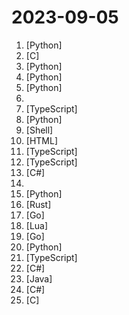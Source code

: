 # 2023-09-05

1. [](https://github.comundefined "Create Customized Software using Natural Language Idea (through Multi-Agent Collaboration)") [Python]
2. [](https://github.comundefined "A simple and easy-to-use library to enjoy videogames programming") [C]
3. [](https://github.comundefined "Original reference implementation of 3D Gaussian Splatting for Real-Time Radiance Field Rendering") [Python]
4. [](https://github.comundefined "Stable Diffusion web UI") [Python]
5. [](https://github.comundefined "✨ Textbase is a simple framework for building AI chatbots. ✨") [Python]
6. [](https://github.comundefined "Master programming by recreating your favorite technologies from scratch.") 
7. [](https://github.comundefined "An open-source link shortener with built-in analytics + free custom domains.") [TypeScript]
8. [](https://github.comundefined "Revolutionizing Database Interactions with Private LLM Technology") [Python]
9. [](https://github.comundefined "Armbian Linux Build Framework") [Shell]
10. [](https://github.comundefined "Windows 12 网页版，在线体验 点击下面的链接在线体验") [HTML]
11. [](https://github.comundefined "The all-in-one web framework designed for speed. ⭐️ Star to support our work!") [TypeScript]
12. [](https://github.comundefined "Joplin - the secure note taking and to-do app with synchronisation capabilities for Windows, macOS, Linux, Android and iOS.") [TypeScript]
13. [](https://github.comundefined "Windows system utilities to maximize productivity") [C#]
14. [](https://github.comundefined "Curated tutorials and resources for Large Language Models, AI Painting, and more.") 
15. [](https://github.comundefined "We have made you a wrapper you can't refuse") [Python]
16. [](https://github.comundefined "A toolchain for web projects, aimed to provide functionalities to maintain them.") [Rust]
17. [](https://github.comundefined "Hysteria is a feature-packed proxy & relay tool optimized for lossy, unstable connections (e.g. satellite networks, congested public Wi-Fi, connecting to foreign servers from China)") [Go]
18. [](https://github.comundefined "") [Lua]
19. [](https://github.comundefined "Send push notifications to your phone or desktop using PUT/POST") [Go]
20. [](https://github.comundefined "分享 GitHub 上有趣、入门级的开源项目。Share interesting, entry-level open source projects on GitHub.") [Python]
21. [](https://github.comundefined "freeCodeCamp.org's open-source codebase and curriculum. Learn to code for free.") [TypeScript]
22. [](https://github.comundefined "A Swiss Army knife for developers.") [C#]
23. [](https://github.comundefined "Style and Grammar Checker for 25+ Languages") [Java]
24. [](https://github.comundefined "Integrate cutting-edge LLM technology quickly and easily into your apps") [C#]
25. [](https://github.comundefined "Lean's LEDE source") [C]
